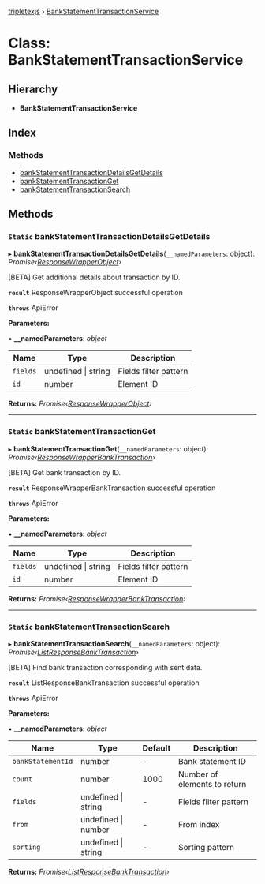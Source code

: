 [tripletexjs](../README.md) › [BankStatementTransactionService](bankstatementtransactionservice.md)

# Class: BankStatementTransactionService

## Hierarchy

* **BankStatementTransactionService**

## Index

### Methods

* [bankStatementTransactionDetailsGetDetails](bankstatementtransactionservice.md#static-bankstatementtransactiondetailsgetdetails)
* [bankStatementTransactionGet](bankstatementtransactionservice.md#static-bankstatementtransactionget)
* [bankStatementTransactionSearch](bankstatementtransactionservice.md#static-bankstatementtransactionsearch)

## Methods

### `Static` bankStatementTransactionDetailsGetDetails

▸ **bankStatementTransactionDetailsGetDetails**(`__namedParameters`: object): *Promise‹[ResponseWrapperObject](../interfaces/responsewrapperobject.md)›*

[BETA] Get additional details about transaction by ID.

**`result`** ResponseWrapperObject successful operation

**`throws`** ApiError

**Parameters:**

▪ **__namedParameters**: *object*

Name | Type | Description |
------ | ------ | ------ |
`fields` | undefined &#124; string | Fields filter pattern |
`id` | number | Element ID |

**Returns:** *Promise‹[ResponseWrapperObject](../interfaces/responsewrapperobject.md)›*

___

### `Static` bankStatementTransactionGet

▸ **bankStatementTransactionGet**(`__namedParameters`: object): *Promise‹[ResponseWrapperBankTransaction](../interfaces/responsewrapperbanktransaction.md)›*

[BETA] Get bank transaction by ID.

**`result`** ResponseWrapperBankTransaction successful operation

**`throws`** ApiError

**Parameters:**

▪ **__namedParameters**: *object*

Name | Type | Description |
------ | ------ | ------ |
`fields` | undefined &#124; string | Fields filter pattern |
`id` | number | Element ID |

**Returns:** *Promise‹[ResponseWrapperBankTransaction](../interfaces/responsewrapperbanktransaction.md)›*

___

### `Static` bankStatementTransactionSearch

▸ **bankStatementTransactionSearch**(`__namedParameters`: object): *Promise‹[ListResponseBankTransaction](../interfaces/listresponsebanktransaction.md)›*

[BETA] Find bank transaction corresponding with sent data.

**`result`** ListResponseBankTransaction successful operation

**`throws`** ApiError

**Parameters:**

▪ **__namedParameters**: *object*

Name | Type | Default | Description |
------ | ------ | ------ | ------ |
`bankStatementId` | number | - | Bank statement ID |
`count` | number | 1000 | Number of elements to return |
`fields` | undefined &#124; string | - | Fields filter pattern |
`from` | undefined &#124; number | - | From index |
`sorting` | undefined &#124; string | - | Sorting pattern |

**Returns:** *Promise‹[ListResponseBankTransaction](../interfaces/listresponsebanktransaction.md)›*

